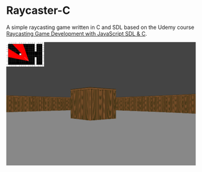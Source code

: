 # Raycaster-C

A simple raycasting game written in C and SDL based on the Udemy course [Raycasting Game Development with JavaScript SDL & C](https://www.udemy.com/course/raycasting-c/).

![Screeenshot](https://raw.githubusercontent.com/dcaraujo0872/raycaster-c/master/screenshot.png)
